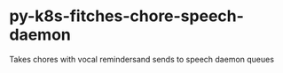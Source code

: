 # py-k8s-fitches-chore-speech-daemon
Takes chores with vocal remindersand sends to speech daemon queues
